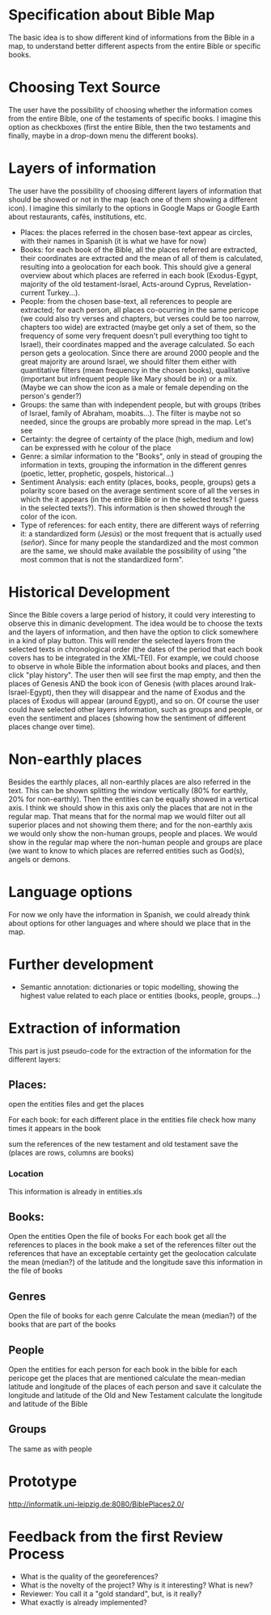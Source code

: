# Specification about Bible Map

The basic idea is to show different kind of informations from the Bible in a map, to understand better different aspects from the entire Bible or specific books.

# Choosing Text Source

The user have the possibility of choosing whether the information comes from the entire Bible, one of the testaments of specific books. I imagine this option as checkboxes (first the entire Bible, then the two testaments and finally, maybe in a drop-down menu the different books).

# Layers of information

The user have the possibility of choosing different layers of information that should be showed or not in the map (each one of them showing a different icon). I imagine this similarly to the options in Google Maps or Google Earth about restaurants, cafés, institutions, etc. 

- Places: the places referred in the chosen base-text appear as circles, with their names in Spanish (it is what we have for now)
- Books: for each book of the Bible, all the places referred are extracted, their coordinates are extracted and the mean of all of them is calculated, resulting into a geolocation for each book. This should give a general overview about which places are referred in each book (Exodus-Egypt, majority of the old testament-Israel, Acts-around Cyprus, Revelation-current Turkey...).
- People: from the chosen base-text, all references to people are extracted; for each person, all places co-ocurring in the same pericope (we could also try verses and chapters, but verses could be too narrow, chapters too wide) are extracted (maybe get only a set of them, so the frequency of some very frequent doesn't pull everything too tight to Israel), their coordinates mapped and the average calculated. So each person gets a geolocation. Since there are around 2000 people and the great majority are around Israel, we should filter them either with quantitative filters (mean frequency in the chosen books), qualitative (important but infrequent people like Mary should be in) or a mix. (Maybe we can show the icon as a male or female depending on the person's gender?)
- Groups: the same than with independent people, but with groups (tribes of Israel, family of Abraham, moabits...). The filter is maybe not so needed, since the groups are probably more spread in the map. Let's see
- Certainty: the degree of certainty of the place (high, medium and low) can be expressed with he colour of the place
- Genre: a similar information to the "Books", only in stead of grouping the information in texts, grouping the information in the different genres (poetic, letter, prophetic, gospels, historical...)
- Sentiment Analysis: each entity (places, books, people, groups) gets a polarity score based on the average sentiment score of all the verses in which the it appears (in the entire Bible or in the selected texts? I guess in the selected texts?). This information is then showed through the color of the icon.
- Type of references: for each entity, there are different ways of referring it: a standardized form (*Jesús*) or the most frequent that is actually used (*señor*). Since for many people the standardized and the most common are the same, we should make available the possibility of using "the most common that is not the standardized form".

# Historical Development

Since the Bible covers a large period of history, it could very interesting to observe this in dimanic development. The idea would be to choose the texts and the layers of information, and then have the option to click somewhere in a kind of play button. This will render the selected layers from the selected texts in chronological order (the dates of the period that each book covers has to be integrated in the XML-TEI). For example, we could choose to observe in whole Bible the information about books and places, and then click "play history". The user then will see first the map empty, and then the places of Genesis AND the book icon of Genesis (with places around Irak-Israel-Egypt), then they will disappear and the name of Exodus and the places of Exodus will appear (around Egypt), and so on. Of course the user could have selected other layers information, such as groups and people, or even the sentiment and places (showing how the sentiment of different places change over time).

# Non-earthly places

Besides the earthly places, all non-earthly places are also referred in the text. This can be shown splitting the window vertically (80% for earthly, 20% for non-earthly). Then the entities can be equally showed in a vertical axis. I think we should show in this axis only the places that are not in the regular map. That means that for the normal map we would filter out all superior places and not showing them there; and for the non-earthly axis we would only show the non-human groups, people and places. We would show in the regular map where the non-human people and groups are place (we want to know to which places are referred entities such as God(s), angels or demons.


# Language options

For now we only have the information in Spanish, we could already think about options for other languages and where should we place that in the map.

# Further development

- Semantic annotation: dictionaries or topic modelling, showing the highest value related to each place or entities (books, people, groups...)

# Extraction of information

This part is just pseudo-code for the extraction of the information for the different layers:


## Places:

open the entities files and get the places

For each book:
	for each different place in the entities file
		check how many times it appears in the book

sum the references of the new testament and old testament
save the (places are rows, columns are books)

### Location
This information is already in entities.xls

## Books:
Open the entities
Open the file of books
For each book
	get all the references to places in the book
	make a set of the references
	filter out the references that have an exceptable certainty
	get the geolocation
	calculate the mean (median?) of the latitude and the longitude
save this information in the file of books

## Genres
Open the file of books
for each genre
	Calculate the mean (median?) of the books that are part of the books

## People

Open the entities
for each person
	for each book in the bible
		for each pericope
			get the places that are mentioned
		calculate the mean-median latitude and longitude of the places of each person and save it
	calculate the longitude and latitude of the Old and New Testament
	calculate the longitude and latitude of the Bible

## Groups

The same as with people

# Prototype

http://informatik.uni-leipzig.de:8080/BiblePlaces2.0/

# Feedback from the first Review Process


- What is the quality of the georeferences?
- What is the novelty of the project? Why is it interesting? What is new? 
- Reviewer: You call it a "gold standard", but, is it really?
- What exactly is already implemented? 



